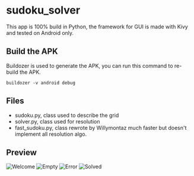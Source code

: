 # sudoku_solver
This app is 100% build in Python, the framework for GUI is made with Kivy and tested on Android only.

## Build the APK

Buildozer is used to generate the APK, you can run this command to re-build the APK.

```
buildozer -v android debug
```

## Files

* sudoku.py, class used to describe the grid
* solver.py, class used for resolution
* fast_sudoku.py, class rewrote by Willymontaz much faster but doesn't implement all resolution algo.

## Preview

![](/img/welcome.png "Welcome")
![](/img/empty.png "Empty")
![](/img/error.png "Error")
![](/img/solved.png "Solved")
